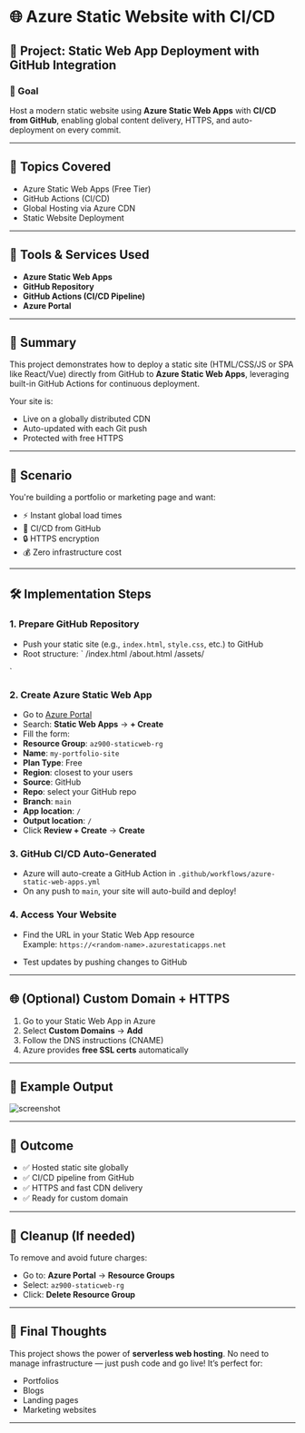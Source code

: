 # 🌐 Azure Static Website with CI/CD

## 📁 Project: Static Web App Deployment with GitHub Integration

### 🎯 Goal

Host a modern static website using **Azure Static Web Apps** with **CI/CD from GitHub**, enabling global content delivery, HTTPS, and auto-deployment on every commit.

---

## 🧠 Topics Covered

- Azure Static Web Apps (Free Tier)
- GitHub Actions (CI/CD)
- Global Hosting via Azure CDN
- Static Website Deployment

---

## 🧰 Tools & Services Used

- **Azure Static Web Apps**
- **GitHub Repository**
- **GitHub Actions (CI/CD Pipeline)**
- **Azure Portal**

---

## 📘 Summary

This project demonstrates how to deploy a static site (HTML/CSS/JS or SPA like React/Vue) directly from GitHub to **Azure Static Web Apps**, leveraging built-in GitHub Actions for continuous deployment.

Your site is:
- Live on a globally distributed CDN
- Auto-updated with each Git push
- Protected with free HTTPS

---

## 📌 Scenario

You're building a portfolio or marketing page and want:
- ⚡ Instant global load times
- 🔁 CI/CD from GitHub
- 🔒 HTTPS encryption
- 💰 Zero infrastructure cost

---

## 🛠️ Implementation Steps

### 1. Prepare GitHub Repository

- Push your static site (e.g., `index.html`, `style.css`, etc.) to GitHub  
- Root structure:
`
/index.html
/about.html
/assets/

`


### 2. Create Azure Static Web App

- Go to [Azure Portal](https://portal.azure.com)
- Search: **Static Web Apps** → **+ Create**
- Fill the form:
- **Resource Group**: `az900-staticweb-rg`
- **Name**: `my-portfolio-site`
- **Plan Type**: Free
- **Region**: closest to your users
- **Source**: GitHub
- **Repo**: select your GitHub repo
- **Branch**: `main`
- **App location**: `/`
- **Output location**: `/`
- Click **Review + Create** → **Create**

### 3. GitHub CI/CD Auto-Generated

- Azure will auto-create a GitHub Action in `.github/workflows/azure-static-web-apps.yml`
- On any push to `main`, your site will auto-build and deploy!

### 4. Access Your Website

- Find the URL in your Static Web App resource  
Example:  `https://<random-name>.azurestaticapps.net`

- Test updates by pushing changes to GitHub

---

## 🌐 (Optional) Custom Domain + HTTPS

1. Go to your Static Web App in Azure  
2. Select **Custom Domains** → **Add**  
3. Follow the DNS instructions (CNAME)  
4. Azure provides **free SSL certs** automatically

---

## 🧪 Example Output

![screenshot](screenshots/website-homepage.png)

---

## 🚀 Outcome

- ✅ Hosted static site globally
- ✅ CI/CD pipeline from GitHub
- ✅ HTTPS and fast CDN delivery
- ✅ Ready for custom domain

---

## 🧹 Cleanup (If needed)

To remove and avoid future charges:

- Go to: **Azure Portal** → **Resource Groups**
- Select: `az900-staticweb-rg`
- Click: **Delete Resource Group**

---

## 🏁 Final Thoughts

This project shows the power of **serverless web hosting**. No need to manage infrastructure — just push code and go live! It’s perfect for:

- Portfolios
- Blogs
- Landing pages
- Marketing websites

---

